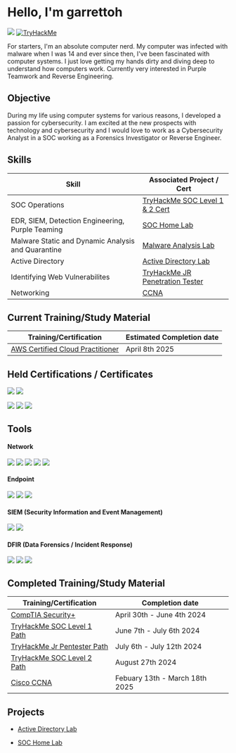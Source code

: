 # Hello, I'm garrettoh <a href="https://tryhackme.com/p/garrettoh">
<a href="https://www.linkedin.com/in/garrett-raese-710baa2b1/"><img src="https://img.shields.io/badge/-LinkedIn-0072b1?&style=for-the-badge&logo=linkedin&logoColor=white" /></a>
<a href="https://tryhackme.com/p/garrettoh"><img src="https://tryhackme-badges.s3.amazonaws.com/garrettoh.png" alt="TryHackMe"></a>



For starters, I'm an absolute computer nerd. My computer was infected with malware when I was 14 and ever since then, I've been fascinated with computer systems. I just love getting my hands dirty and diving deep to understand how computers work. Currently very interested in Purple Teamwork and Reverse Engineering. 

## Objective
During my life using computer systems for various reasons, I developed a passion for cybersecurity. I am excited at the new prospects with technology and cybersecurity and I would love to work as a Cybersecurity Analyst in a SOC working as a Forensics Investigator or Reverse Engineer.

## Skills

| Skill                                         | Associated Project / Cert         |
|-----------------------------------------------|----------------------------|
|SOC Operations|<a href="https://tryhackme-certificates.s3-eu-west-1.amazonaws.com/THM-WMPXQKBCZV.png"> TryHackMe SOC Level 1 & 2 Cert  </a>                                                          |
| EDR, SIEM, Detection Engineering, Purple Teaming | <a href="https://github.com/garrettoh/SOCLab">SOC Home Lab</a>|
| Malware Static and Dynamic Analysis and Quarantine          | <a href="https://github.com/garrettoh/MalwareAnalysisLab">Malware Analysis Lab</a>|
| Active Directory         | <a href="https://github.com/garrettoh/Active-Directory-Lab">Active Directory Lab</a>|
| Identifying Web Vulnerabilites | <a href="https://tryhackme-certificates.s3-eu-west-1.amazonaws.com/THM-KB43T7I3UD.png">TryHackMe JR Penetration Tester</a>|
| Networking | <a href="https://learningnetwork.cisco.com/s/ccna-exam-topics">CCNA</a>|

## Current Training/Study Material

| Training/Certification                                         | Estimated Completion date        |
|-----------------------------------------------|----------------------------|
|<a href="https://aws.amazon.com/certification/certified-cloud-practitioner/"> AWS Certified Cloud Practitioner</a>| April 8th 2025 |

## Held Certifications / Certificates
<div>
<img src="https://img.shields.io/badge/-Security%2B-9B9B7D?&style=for-the-badge&logo=CompTIA&logoColor=white" />
<img src="https://img.shields.io/badge/-CCNA-9B9B7D?&style=for-the-badge&logo=Cisco&logoColor=white" />


  
  <a href="https://tryhackme-certificates.s3-eu-west-1.amazonaws.com/THM-IOKJYJAAER.png"><img src="https://img.shields.io/badge/-SOC_Level_1-9B9B7D?&style=for-the-badge&logo=TryHackMe&logoColor=white" /></a>
  <a href="https://tryhackme-certificates.s3-eu-west-1.amazonaws.com/THM-WMPXQKBCZV.png"><img src="https://img.shields.io/badge/-SOC_Level_2-9B9B7D?&style=for-the-badge&logo=TryHackMe&logoColor=white" /></a>
  <a href="https://tryhackme-certificates.s3-eu-west-1.amazonaws.com/THM-KB43T7I3UD.png"><img src="https://img.shields.io/badge/-JR_Penetration_Tester-9B9B7D?&style=for-the-badge&logo=TryHackMe&logoColor=white" /></a>





</div>

## Tools

#### Network
<div>
<img src="https://img.shields.io/badge/-Cisco-003366?&style=for-the-badge&logo=Cisco&logoColor=white" />
<img src="https://img.shields.io/badge/-Wireshark-003366?&style=for-the-badge&logo=Wireshark&logoColor=white" />
<img src="https://img.shields.io/badge/-TShark-003366?&style=for-the-badge&logo=Wireshark&logoColor=white" />
<img src="https://img.shields.io/badge/-Snort-003366?&style=for-the-badge&logo=Snort&logoColor=white" />
<img src="https://img.shields.io/badge/-Zeek-003366?&style=for-the-badge&logo=Zeek&logoColor=white" />

</div>

#### Endpoint
<div>
<img src="https://img.shields.io/badge/-Sys_Internals_Suite-9B9B7D?&style=for-the-badge&logo=Microsoft&logoColor=white" />
<img src="https://img.shields.io/badge/-Wazuh-9B9B7D?&style=for-the-badge&logo=Wazuh&logoColor=white" />
<img src="https://img.shields.io/badge/-LimaCharlie_EDR-9B9B7D?&style=for-the-badge&logo=LimaCharlie&logoColor=white" />



</div>

#### SIEM (Security Information and Event Management)
<div>
<img src="https://img.shields.io/badge/-Splunk-003366?&style=for-the-badge&logo=Splunk&logoColor=white" />
<img src="https://img.shields.io/badge/-Elastic-003366?&style=for-the-badge&logo=Elastic&logoColor=white" />



</div>

#### DFIR (Data Forensics / Incident Response)
<div>
<img src="https://img.shields.io/badge/-Ghidra-9B9B7D?&style=for-the-badge&logo=ghidra&logoColor=white" />
<img src="https://img.shields.io/badge/-Autopsy-9B9B7D?&style=for-the-badge&logo=Autopsy&logoColor=white" />
<img src="https://img.shields.io/badge/-Velociraptor-9B9B7D?&style=for-the-badge&logo=Velociraptor&logoColor=white" />


</div>

## Completed Training/Study Material

| Training/Certification                                         | Completion date        |
|-----------------------------------------------|----------------------------|
|<a href="https://www.comptia.org/certifications/security"> CompTIA Security+  </a>       | April 30th - June 4th 2024|
|<a href="https://tryhackme-certificates.s3-eu-west-1.amazonaws.com/THM-IOKJYJAAER.png"> TryHackMe SOC Level 1 Path  </a>       | June 7th - July 6th 2024|
|<a href="https://tryhackme-certificates.s3-eu-west-1.amazonaws.com/THM-KB43T7I3UD.png"> TryHackMe Jr Pentester Path  </a>       | July 6th - July 12th 2024|
|<a href="https://tryhackme.com/path/outline/soclevel2"> TryHackMe SOC Level 2 Path </a>| August 27th 2024|
|<a href="https://learningnetwork.cisco.com/s/ccna-exam-topics"> Cisco CCNA </a>| Febuary 13th - March 18th 2025|



## Projects
-  <a href="https://github.com/garrettoh/Active-Directory-Lab">Active Directory Lab</a>

- <a href="https://github.com/garrettoh/SOCLab">SOC Home Lab </a>

<!-- - <a href="https://github.com/garrettoh/MalwareAnalysisLab"> Malware Static and Dynamic Analysis </a>-->

<!--- <a href="https://github.com/garrettoh/NetworkAnalysisLab">Network Security and Simulated traffic analysis </a> -->

